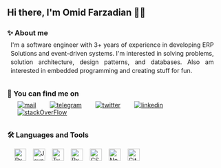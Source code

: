 <div style="margin: 8px">
  <h2 style="margin: 0">Hi there, I'm Omid Farzadian 👋🏻</h2>
  <br />
  <section>
    <h3 style="margin: 8px 0"><strong>✨ About me</strong></h3>
    <p style="margin: 8px 8px; line-height: 20px; text-align: justify">
I'm a software engineer with 3+ years of experience in developing ERP Solutions and event-driven systems. I'm interested in solving problems, solution architecture, design patterns, and databases. Also am interested in embedded programming and creating stuff for fun.
    </p>
  </section>
  <br />
  <section>
    <h3 style="margin: 8px 0"><strong>🔗 You can find me on</strong></h3>
    <div
      style="display: flex; flex-wrap: wrap; flex-direction: row; margin: 8px"
    >
      <a href="mailto:farzadian.omid@gmail.com">
        <img
          src="https://img.shields.io/badge/Gmail-D14836?style=for-the-badge&logo=gmail&logoColor=white"
          alt="mail"
          style="margin: 0 1rem"
        />
      </a>
      <a href="https://telegram.me/omidfarzadian">
        <img
          src="https://img.shields.io/badge/Telegram-2CA5E0?style=for-the-badge&logo=telegram&logoColor=white"
          alt="telegram"
          style="margin: 0 1rem"
        />
      </a>
      <a href="https://twitter.com/omidfarzadian">
        <img
          src="https://img.shields.io/badge/Twitter-1DA1F2?style=for-the-badge&logo=twitter&logoColor=white"
          alt="twitter"
          style="margin: 0 1rem"
        />
      </a>
      <a href="https://www.linkedin.com/in/omidfarzadian/">
        <img
          src="https://img.shields.io/badge/LinkedIn-0077B5?style=for-the-badge&logo=linkedin&logoColor=white"
          alt="linkedin"
          style="margin: 0 1rem"
        />
      </a>
      <a href="https://stackoverflow.com/users/17541219/omidfarzadian">
        <img
          src="https://img.shields.io/badge/Stack_Overflow-FE7A16?style=for-the-badge&logo=stack-overflow&logoColor=white"
          alt="stackOverFlow"
          style="margin: 0 1rem"
        />
      </a>
    </div>
  </section>
  <br />
  <section>
    <h3 style="margin: 8px 0"><strong>🛠️ Languages and Tools</strong></h3>
    <div
      style="display: flex; flex-wrap: wrap; flex-direction: row; margin: 8px"
    >
      <a href="https://angular.io/" title="Angular"
        ><img
          src="https://github.com/get-icon/geticon/raw/master/icons/angular-icon.svg"
          alt="RxJS"
          width="28px"
          height="28px"
          style="margin: 8px"
      /></a>
      <a
        href="https://developer.mozilla.org/en-US/docs/Web/JavaScript"
        title="JavaScript"
        ><img
          src="https://github.com/get-icon/geticon/raw/master/icons/javascript.svg"
          alt="JavaScript"
          width="28px"
          height="28px"
          style="margin: 8px"
      /></a>
      <a href="https://www.typescriptlang.org/" title="Typescript"
        ><img
          src="https://github.com/get-icon/geticon/raw/master/icons/typescript-icon.svg"
          alt="Typescript"
          width="28px"
          height="28px"
          style="margin: 8px"
      /></a>
      <a href="https://rxjs.dev/" title="RxJS"
        ><img
          src="https://github.com/get-icon/geticon/raw/master/icons/reactivex.svg"
          alt="RxJS"
          width="28px"
          height="28px"
          style="margin: 8px"
      /></a>
      <a href="https://www.w3.org/Style/CSS/Overview.en.html/" title="CSS"
        ><img
          src="https://github.com/get-icon/geticon/raw/master/icons/css-3.svg"
          alt="CSS"
          width="28px"
          height="28px"
          style="margin: 8px"
      /></a>
      <a href="https://nodejs.org/" title="NodeJS"
        ><img
          src="https://github.com/get-icon/geticon/raw/master/icons/nodejs-icon.svg"
          alt="NodeJS"
          width="28px"
          height="28px"
          style="margin: 8px"
      /></a>
      <a href="https://git-scm.com/" title="Git"
        ><img
          src="https://github.com/get-icon/geticon/raw/master/icons/git-icon.svg"
          alt="Git"
          width="28px"
          height="28px"
          style="margin: 8px"
      /></a>
    </div>
  </section>
</div>
